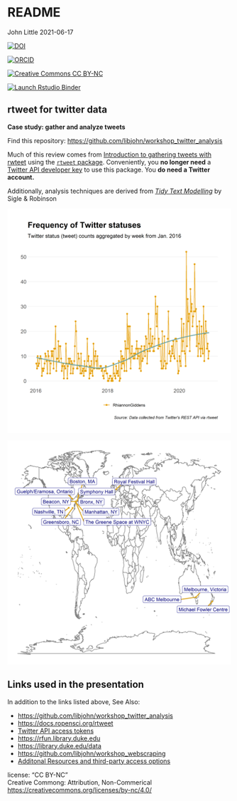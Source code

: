 README
================
John Little
2021-06-17

<!-- README.md is generated from README.Rmd. Please edit that file -->
<!-- badges: start -->
<!-- all versions:  10.5281/zenodo.4908867 -->

[![DOI](https://img.shields.io/badge/DOI-10.5281%2Fzenodo.4908867%20(Latest%20Version%20Release)-blue "DOI")](https://doi.org/10.5281/zenodo.4908867)

[![ORCID](https://img.shields.io/badge/ORCID-0000--0002--3600--0972-A6CE39?logo=ORCID&logoColor=A6CE39 "ORCID")](https://orcid.org/0000-0002-3600-0972)

[![Creative Commons CC
BY-NC](https://img.shields.io/badge/Creative%20Commons-BY--NC-EF9421?logo=creative%20commons&logoColor=EF9421 "CC BY-NC")](https://creativecommons.org/licenses/by-nc-nd/4.0/)

[![Launch Rstudio
Binder](http://mybinder.org/badge_logo.svg)](https://mybinder.org/v2/gh/libjohn/workshop_twitter_analysis/main?urlpath=rstudio)
<!-- badges: end -->

## rtweet for twitter data

**Case study: gather and analyze tweets**

Find this repository:
<https://github.com/libjohn/workshop_twitter_analysis>

Much of this review comes from [Introduction to gathering tweets with
rwteet](https://docs.ropensci.org/rtweet/articles/intro.html) using the
[`rtweet` package](https://docs.ropensci.org/rtweet/). Conveniently, you
**no longer need** a [Twitter API developer
key](https://docs.ropensci.org/rtweet/articles/auth.html) to use this
package. You **do need a Twitter account.**

Additionally, analysis techniques are derived from [*Tidy Text
Modelling*](https://www.tidytextmining.com/) by Sigle & Robinson

![](images/giddens_timeline.png "Giddens tweets timeline")

![](images/giddens_locations_map.png "map of Giddens locations")

## Links used in the presentation

In addition to the links listed above, See Also:

-   <https://github.com/libjohn/workshop_twitter_analysis>
-   <https://docs.ropensci.org/rtweet>
-   [Twitter API access
    tokens](https://docs.ropensci.org/rtweet/articles/auth.html#access-tokensecret-method)
-   <https://rfun.library.duke.edu>
-   <https://library.duke.edu/data>
-   <https://github.com/libjohn/workshop_webscraping>
-   [Additonal Resources and third-party access options](RESOURCES.md)

license: “CC BY-NC”  
Creative Commong: Attribution, Non-Commerical  
<https://creativecommons.org/licenses/by-nc/4.0/>
